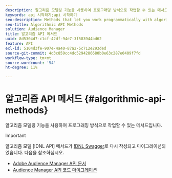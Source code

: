 ```yaml
---
description: 알고리즘 모델링 기능을 사용하여 프로그래밍 방식으로 작업할 수 있는 메서드입니다.
keywords: api 시작하기;api 시작하기
seo-description: Methods that let you work programmatically with algorithmic modeling features.
seo-title: Algorithmic API Methods
solution: Audience Manager
title: 알고리즘 API 메서드
uuid: 8d5304d7-c1cf-42df-94e7-3f583944bd62
feature: API
exl-id: 5104d3fe-907e-4a40-87a2-5c712e293ded
source-git-commit: 4d3c859cc4dc5294286680b0e63c287e0409f7fd
workflow-type: tm+mt
source-wordcount: '54'
ht-degree: 11%

---
```


# 알고리즘 API 메서드 {#algorithmic-api-methods}

알고리즘 모델링 기능을 사용하여 프로그래밍 방식으로 작업할 수 있는 메서드입니다.

>[!IMPORTANT]
>
>알고리즘 모델 [!DNL API] 메서드가 [!DNL Swagger](으)로 다시 작성되고 마이그레이션되었습니다. 다음을 참조하십시오.
>
>* [Adobe Audience Manager API 문서](https://bank.demdex.com/portal/swagger/index.html)
>* [Audience Manager API 코드 마이그레이션](../../api/api-swagger-migration.md)
